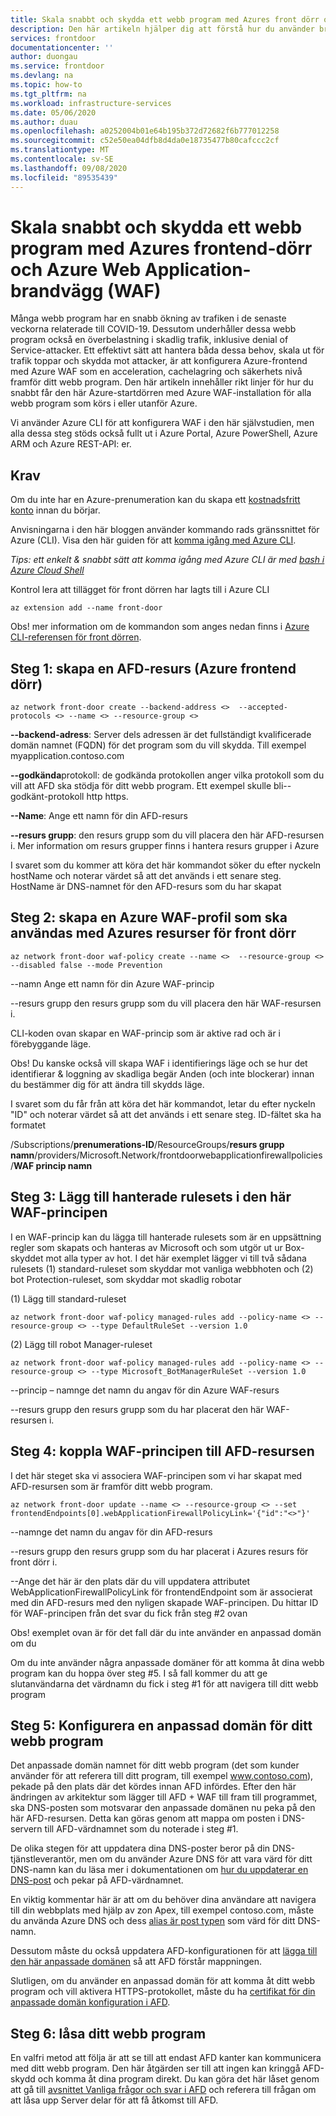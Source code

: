 ```yaml
---
title: Skala snabbt och skydda ett webb program med Azures front dörr och Azure Web Application-brandväggen (WAF) | Microsoft Docs
description: Den här artikeln hjälper dig att förstå hur du använder brand vägg för webbaserade program med din Azure-tjänst för front dörr
services: frontdoor
documentationcenter: ''
author: duongau
ms.service: frontdoor
ms.devlang: na
ms.topic: how-to
ms.tgt_pltfrm: na
ms.workload: infrastructure-services
ms.date: 05/06/2020
ms.author: duau
ms.openlocfilehash: a0252004b01e64b195b372d72682f6b777012258
ms.sourcegitcommit: c52e50ea04dfb8d4da0e18735477b80cafccc2cf
ms.translationtype: MT
ms.contentlocale: sv-SE
ms.lasthandoff: 09/08/2020
ms.locfileid: "89535439"
---
```

# <a name="quickly-scale-and-protect-a-web-application-using-azure-front-door-and-azure-web-application-firewall-waf"></a>Skala snabbt och skydda ett webb program med Azures frontend-dörr och Azure Web Application-brandvägg (WAF)

Många webb program har en snabb ökning av trafiken i de senaste veckorna relaterade till COVID-19. Dessutom underhåller dessa webb program också en överbelastning i skadlig trafik, inklusive denial of Service-attacker. Ett effektivt sätt att hantera båda dessa behov, skala ut för trafik toppar och skydda mot attacker, är att konfigurera Azure-frontend med Azure WAF som en acceleration, cachelagring och säkerhets nivå framför ditt webb program. Den här artikeln innehåller rikt linjer för hur du snabbt får den här Azure-startdörren med Azure WAF-installation för alla webb program som körs i eller utanför Azure. 

Vi använder Azure CLI för att konfigurera WAF i den här självstudien, men alla dessa steg stöds också fullt ut i Azure Portal, Azure PowerShell, Azure ARM och Azure REST-API: er. 

## <a name="prerequisites"></a>Krav

Om du inte har en Azure-prenumeration kan du skapa ett [kostnadsfritt konto](https://azure.microsoft.com/free/?WT.mc_id=A261C142F) innan du börjar. 

Anvisningarna i den här bloggen använder kommando rads gränssnittet för Azure (CLI). Visa den här guiden för att [komma igång med Azure CLI](https://docs.microsoft.com/cli/azure/get-started-with-azure-cli?view=azure-cli-latest).

*Tips: ett enkelt & snabbt sätt att komma igång med Azure CLI är med [bash i Azure Cloud Shell](https://docs.microsoft.com/azure/cloud-shell/quickstart)*

Kontrol lera att tillägget för front dörren har lagts till i Azure CLI

```azurecli-interactive 
az extension add --name front-door
```

Obs! mer information om de kommandon som anges nedan finns i [Azure CLI-referensen för front dörren](https://docs.microsoft.com/cli/azure/ext/front-door/?view=azure-cli-latest).

## <a name="step-1-create-an-azure-front-door-afd-resource"></a>Steg 1: skapa en AFD-resurs (Azure frontend dörr)


```azurecli-interactive 
az network front-door create --backend-address <>  --accepted-protocols <> --name <> --resource-group <>
```

**--backend-adress**: Server dels adressen är det fullständigt kvalificerade domän namnet (FQDN) för det program som du vill skydda. Till exempel myapplication.contoso.com

**--godkända**protokoll: de godkända protokollen anger vilka protokoll som du vill att AFD ska stödja för ditt webb program. Ett exempel skulle bli--godkänt-protokoll http https.

**--Name**: Ange ett namn för din AFD-resurs

**--resurs grupp**: den resurs grupp som du vill placera den här AFD-resursen i.  Mer information om resurs grupper finns i hantera resurs grupper i Azure

I svaret som du kommer att köra det här kommandot söker du efter nyckeln hostName och noterar värdet så att det används i ett senare steg. HostName är DNS-namnet för den AFD-resurs som du har skapat

## <a name="step-2-create-an-azure-waf-profile-to-use-with-azure-front-door-resources"></a>Steg 2: skapa en Azure WAF-profil som ska användas med Azures resurser för front dörr

```azurecli-interactive 
az network front-door waf-policy create --name <>  --resource-group <>  --disabled false --mode Prevention
```

--namn Ange ett namn för din Azure WAF-princip

--resurs grupp den resurs grupp som du vill placera den här WAF-resursen i. 

CLI-koden ovan skapar en WAF-princip som är aktive rad och är i förebyggande läge. 

Obs! Du kanske också vill skapa WAF i identifierings läge och se hur det identifierar & loggning av skadliga begär Anden (och inte blockerar) innan du bestämmer dig för att ändra till skydds läge.

I svaret som du får från att köra det här kommandot, letar du efter nyckeln "ID" och noterar värdet så att det används i ett senare steg. ID-fältet ska ha formatet

/Subscriptions/**prenumerations-ID**/ResourceGroups/**resurs grupp namn**/providers/Microsoft.Network/frontdoorwebapplicationfirewallpolicies/**WAF princip namn**

## <a name="step-3-add-managed-rulesets-to-this-waf-policy"></a>Steg 3: Lägg till hanterade rulesets i den här WAF-principen

I en WAF-princip kan du lägga till hanterade rulesets som är en uppsättning regler som skapats och hanteras av Microsoft och som utgör ut ur Box-skyddet mot alla typer av hot. I det här exemplet lägger vi till två sådana rulesets (1) standard-ruleset som skyddar mot vanliga webbhoten och (2) bot Protection-ruleset, som skyddar mot skadlig robotar

(1) Lägg till standard-ruleset

```azurecli-interactive 
az network front-door waf-policy managed-rules add --policy-name <> --resource-group <> --type DefaultRuleSet --version 1.0
```

(2) Lägg till robot Manager-ruleset

```azurecli-interactive 
az network front-door waf-policy managed-rules add --policy-name <> --resource-group <> --type Microsoft_BotManagerRuleSet --version 1.0
```

--princip – namnge det namn du angav för din Azure WAF-resurs

--resurs grupp den resurs grupp som du har placerat den här WAF-resursen i.

## <a name="step-4-associate-the-waf-policy-with-the-afd-resource"></a>Steg 4: koppla WAF-principen till AFD-resursen

I det här steget ska vi associera WAF-principen som vi har skapat med AFD-resursen som är framför ditt webb program.

```azurecli-interactive 
az network front-door update --name <> --resource-group <> --set frontendEndpoints[0].webApplicationFirewallPolicyLink='{"id":"<>"}'
```

--namnge det namn du angav för din AFD-resurs

--resurs grupp den resurs grupp som du har placerat i Azures resurs för front dörr i.

--Ange det här är den plats där du vill uppdatera attributet WebApplicationFirewallPolicyLink för frontendEndpoint som är associerat med din AFD-resurs med den nyligen skapade WAF-principen. Du hittar ID för WAF-principen från det svar du fick från steg #2 ovan

Obs! exemplet ovan är för det fall där du inte använder en anpassad domän om du

Om du inte använder några anpassade domäner för att komma åt dina webb program kan du hoppa över steg #5. I så fall kommer du att ge slutanvändarna det värdnamn du fick i steg #1 för att navigera till ditt webb program

## <a name="step-5-configure-custom-domain-for-your-web-application"></a>Steg 5: Konfigurera en anpassad domän för ditt webb program

Det anpassade domän namnet för ditt webb program (det som kunder använder för att referera till ditt program, till exempel www.contoso.com), pekade på den plats där det kördes innan AFD infördes. Efter den här ändringen av arkitektur som lägger till AFD + WAF till fram till programmet, ska DNS-posten som motsvarar den anpassade domänen nu peka på den här AFD-resursen. Detta kan göras genom att mappa om posten i DNS-servern till AFD-värdnamnet som du noterade i steg #1.

De olika stegen för att uppdatera dina DNS-poster beror på din DNS-tjänstleverantör, men om du använder Azure DNS för att vara värd för ditt DNS-namn kan du läsa mer i dokumentationen om [hur du uppdaterar en DNS-post](https://docs.microsoft.com/azure/dns/dns-operations-recordsets-cli) och pekar på AFD-värdnamnet. 

En viktig kommentar här är att om du behöver dina användare att navigera till din webbplats med hjälp av zon Apex, till exempel contoso.com, måste du använda Azure DNS och dess [alias är post typen](https://docs.microsoft.com/azure/dns/dns-alias) som värd för ditt DNS-namn. 

Dessutom måste du också uppdatera AFD-konfigurationen för att [lägga till den här anpassade domänen](https://docs.microsoft.com/azure/frontdoor/front-door-custom-domain) så att AFD förstår mappningen.

Slutligen, om du använder en anpassad domän för att komma åt ditt webb program och vill aktivera HTTPS-protokollet, måste du ha [certifikat för din anpassade domän konfiguration i AFD](https://docs.microsoft.com/azure/frontdoor/front-door-custom-domain-https). 

## <a name="step-6-lock-down-your-web-application"></a>Steg 6: låsa ditt webb program

En valfri metod att följa är att se till att endast AFD kanter kan kommunicera med ditt webb program. Den här åtgärden ser till att ingen kan kringgå AFD-skydd och komma åt dina program direkt. Du kan göra det här låset genom att gå till [avsnittet Vanliga frågor och svar i AFD](https://docs.microsoft.com/azure/frontdoor/front-door-faq) och referera till frågan om att låsa upp Server delar för att få åtkomst till AFD.
